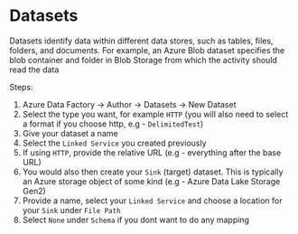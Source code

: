 # Datasets

Datasets identify data within different data stores, such as tables, files, folders, and documents. For example, an Azure Blob dataset specifies the blob container and folder in Blob Storage from which the activity should read the data



Steps:  

1. Azure Data Factory -> Author -> Datasets -> New Dataset
2. Select the type you want, for example ```HTTP``` (you will also need to select a format if you choose http, e.g - ```DelimitedTest```)
3. Give your dataset a name
4. Select the ```Linked Service``` you created previously  
5. If using ```HTTP```, provide the relative URL (e.g - everything after the base URL)  
6. You would also then create your ```Sink``` (target) dataset. This is typically an Azure storage object of some kind (e.g - Azure Data Lake Storage Gen2)
7. Provide a name, select your ```Linked Service``` and choose a location for your ```Sink``` under ```File Path```
8. Select ```None``` under ```Schema``` if you dont want to do any mapping